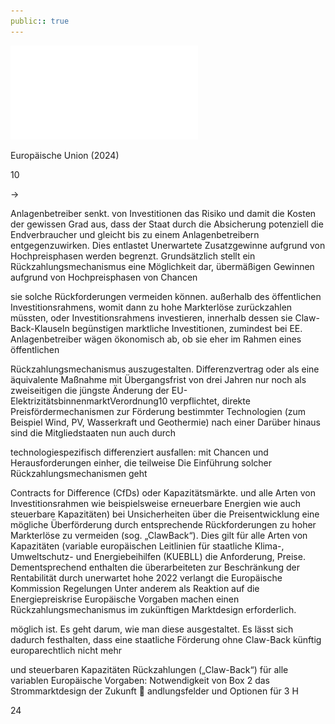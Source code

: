```yaml
---
public:: true
---
```

![./pages/page26.pdf](../assets/./pages/page26.pdf)




Europäische Union (2024)

10

→

Anlagenbetreiber senkt.
von Investitionen das Risiko und damit die Kosten der
gewissen Grad aus, dass der Staat durch die Absicherung
potenziell die Endverbraucher und gleicht bis zu einem
Anlagenbetreibern entgegenzuwirken. Dies entlastet
Unerwartete Zusatzgewinne aufgrund von Hochpreisphasen werden begrenzt. Grundsätzlich stellt ein Rückzahlungsmechanismus eine Möglichkeit dar, übermäßigen Gewinnen aufgrund von Hochpreisphasen von
Chancen

sie solche Rückforderungen vermeiden können.
außerhalb des öffentlichen Investitionsrahmens, womit
dann zu hohe Markterlöse zurückzahlen müssten, oder
Investitionsrahmens investieren, innerhalb dessen sie
Claw-Back-Klauseln begünstigen marktliche Investitionen, zumindest bei EE. Anlagenbetreiber wägen ökonomisch ab, ob sie eher im Rahmen eines öffentlichen

Rückzahlungsmechanismus auszugestalten.
Differenzvertrag oder als eine äquivalente Maßnahme mit
Übergangsfrist von drei Jahren nur noch als zweiseitigen
die jüngste Änderung der EU-ElektrizitätsbinnenmarktVerordnung10 verpflichtet, direkte Preisfördermechanismen zur Förderung bestimmter Technologien (zum Beispiel Wind, PV, Wasserkraft und Geothermie) nach einer
Darüber hinaus sind die Mitgliedstaaten nun auch durch

technologiespezifisch differenziert ausfallen:
mit Chancen und Herausforderungen einher, die teilweise
Die Einführung solcher Rückzahlungsmechanismen geht

Contracts for Difference (CfDs) oder Kapazitätsmärkte.
und alle Arten von Investitionsrahmen wie beispielsweise
erneuerbare Energien wie auch steuerbare Kapazitäten)
bei Unsicherheiten über die Preisentwicklung eine mögliche Überförderung durch entsprechende Rückforderungen zu hoher Markterlöse zu vermeiden (sog. „ClawBack“). Dies gilt für alle Arten von Kapazitäten (variable
europäischen Leitlinien für staatliche Klima-, Umweltschutz- und Energiebeihilfen (KUEBLL) die Anforderung,
Preise. Dementsprechend enthalten die überarbeiteten
zur Beschränkung der Rentabilität durch unerwartet hohe
2022 verlangt die Europäische Kommission Regelungen
Unter anderem als Reaktion auf die Energiepreiskrise
Europäische Vorgaben machen einen Rückzahlungsmechanismus im zukünftigen Marktdesign erforderlich.

möglich ist. Es geht darum, wie man diese ausgestaltet.
Es lässt sich dadurch festhalten, dass eine staatliche Förderung ohne Claw-Back künftig europarechtlich nicht mehr

und steuer­baren Kapazitäten
Rück­zahlungen („Claw-Back“) für alle variablen
Europäische Vorgaben: Notwendigkeit von
Box 2
das Strommarktdesign der Zukunft
 andlungsfelder und Optionen für
3 H

24
